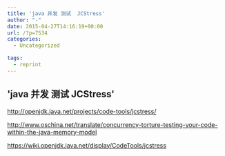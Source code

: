 ```yaml
---
title: 'java 并发 测试  JCStress'
author: "-"
date: 2015-04-27T14:16:19+00:00
url: /?p=7534
categories:
  - Uncategorized

tags:
  - reprint
---
```

## 'java 并发 测试  JCStress'
http://openjdk.java.net/projects/code-tools/jcstress/
  
http://www.oschina.net/translate/concurrency-torture-testing-your-code-within-the-java-memory-model
  
https://wiki.openjdk.java.net/display/CodeTools/jcstress